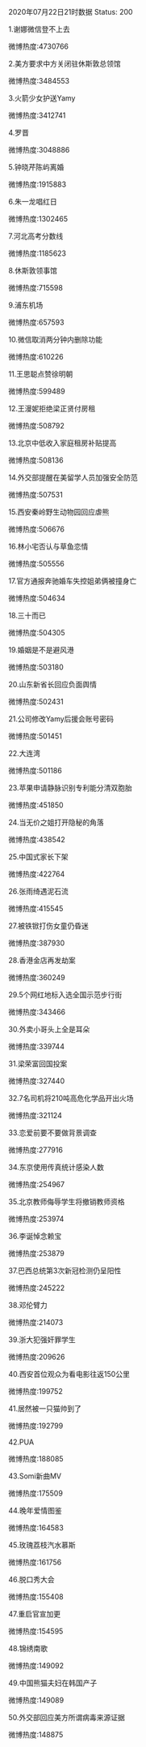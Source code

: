 2020年07月22日21时数据
Status: 200

1.谢娜微信登不上去

微博热度:4730766

2.美方要求中方关闭驻休斯敦总领馆

微博热度:3484553

3.火箭少女护送Yamy

微博热度:3412741

4.罗晋

微博热度:3048886

5.钟晓芹陈屿离婚

微博热度:1915883

6.朱一龙唱红日

微博热度:1302465

7.河北高考分数线

微博热度:1185623

8.休斯敦领事馆

微博热度:715598

9.浦东机场

微博热度:657593

10.微信取消两分钟内删除功能

微博热度:610226

11.王思聪点赞徐明朝

微博热度:599489

12.王漫妮拒绝梁正贤付房租

微博热度:508792

13.北京中低收入家庭租房补贴提高

微博热度:508136

14.外交部提醒在美留学人员加强安全防范

微博热度:507531

15.西安秦岭野生动物园回应虐熊

微博热度:506676

16.林小宅否认与草鱼恋情

微博热度:505556

17.官方通报奔驰婚车失控姐弟俩被撞身亡

微博热度:504634

18.三十而已

微博热度:504305

19.婚姻是不是避风港

微博热度:503180

20.山东新省长回应负面舆情

微博热度:502431

21.公司修改Yamy后援会账号密码

微博热度:501451

22.大连湾

微博热度:501186

23.苹果申请静脉识别专利能分清双胞胎

微博热度:451850

24.当无价之姐打开隐秘的角落

微博热度:438542

25.中国式家长下架

微博热度:422764

26.张雨绮遇泥石流

微博热度:415545

27.被铁锨打伤女童仍昏迷

微博热度:387930

28.香港金店再发劫案

微博热度:360249

29.5个网红地标入选全国示范步行街

微博热度:343466

30.外卖小哥头上全是耳朵

微博热度:339744

31.梁荣富回国投案

微博热度:327440

32.7名司机将210吨高危化学品开出火场

微博热度:321124

33.恋爱前要不要做背景调查

微博热度:277916

34.东京使用传真统计感染人数

微博热度:254967

35.北京教师侮辱学生将撤销教师资格

微博热度:253974

36.李诞悼念赖宝

微博热度:253879

37.巴西总统第3次新冠检测仍呈阳性

微博热度:245222

38.邓伦臂力

微博热度:214073

39.浙大犯强奸罪学生

微博热度:209626

40.西安首位观众为看电影往返150公里

微博热度:199752

41.居然被一只猫帅到了

微博热度:192799

42.PUA

微博热度:188085

43.Somi新曲MV

微博热度:175509

44.晚年爱情图鉴

微博热度:164583

45.玫瑰荔枝汽水慕斯

微博热度:161756

46.脱口秀大会

微博热度:155408

47.重启官宣加更

微博热度:154595

48.锦绣南歌

微博热度:149092

49.中国熊猫夫妇在韩国产子

微博热度:149089

50.外交部回应美方所谓病毒来源证据

微博热度:148875

